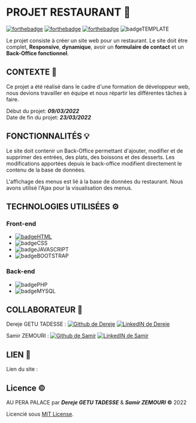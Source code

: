 ﻿# PROJET RESTAURANT :hamburger:
[![forthebadge](https://forthebadge.com/images/badges/built-with-love.svg)](https://forthebadge.com) [![forthebadge](https://forthebadge.com/images/badges/gluten-free.svg)](https://forthebadge.com) [ ![forthebadge](https://forthebadge.com/images/badges/powered-by-black-magic.svg)](https://forthebadge.com)
![badgeTEMPLATE](https://samirz.promo-106.codeur.online/images/made-with-template.svg)


Le projet consiste à créer un site web pour un restaurant. Le site doit être complet, **Responsive**, **dynamique**, avoir un **formulaire de contact** et un **Back-Office fonctionnel**.



## CONTEXTE :memo:

Ce projet a été réalisé dans le cadre d'une formation de développeur web, nous devions travailler en équipe et nous répartir les différentes tâches à faire.

Début du projet: ***09/03/2022***  
Date de fin du projet: ***23/03/2022***


## FONCTIONNALITÉS :bulb:

Le site doit contenir un Back-Office permettant d'ajouter, modifier et de supprimer des entrées, des plats, des boissons et des desserts. Les modifications apportées depuis le back-office modifient directement le contenu de la base de données.

L'affichage des menus est lié à la base de données du restaurant. Nous avons utilisé l'Ajax pour la visualisation des menus.


## TECHNOLOGIES UTILISÉES :gear:

### Front-end
+ [![badgeHTML](https://img.shields.io/badge/HTML5-E34F26?style=for-the-badge&logo=html5&logoColor=white)](https://dev.to/envoy_/150-badges-for-github-pnk)
+ ![badgeCSS](https://img.shields.io/badge/CSS3-1572B6?style=for-the-badge&logo=css3&logoColor=white)
+ ![badgeJAVASCRIPT](https://img.shields.io/badge/JavaScript-F7DF1E?style=for-the-badge&logo=javascript&logoColor=black)
+ ![badgeBOOTSTRAP](https://img.shields.io/badge/LinkedIn-0077B5?style=for-the-badge&logo=linkedin&logoColor=white)

### Back-end
+ ![badgePHP](https://img.shields.io/badge/PHP-777BB4?style=for-the-badge&logo=php&logoColor=white)
+ ![badgeMYSQL](https://img.shields.io/badge/MySQL-00000F?style=for-the-badge&logo=mysql&logoColor=white)

## COLLABORATEUR :handshake:
Dereje  GETU TADESSE : [ ![Github de Dereje](https://img.shields.io/badge/GitHub-100000?style=for-the-badge&logo=github&logoColor=white)](https://github.com/Dereje-getu-tadesse-10) [![LinkedIN de Dereje](https://img.shields.io/badge/LinkedIn-0077B5?style=for-the-badge&logo=linkedin&logoColor=white)](https://www.linkedin.com/in/dereje-getu-tadesse-1158a9214/)

Samir ZEMOURI : [     ![Github de Samir](https://img.shields.io/badge/GitHub-100000?style=for-the-badge&logo=github&logoColor=white)](https://github.com/SamirZemouri) [![LinkedIN de Samir](https://img.shields.io/badge/LinkedIn-0077B5?style=for-the-badge&logo=linkedin&logoColor=white)
](https://www.linkedin.com/in/samirzemouri/)

## LIEN :link:
Lien du site : 

## Licence :copyright:
AU PERA PALACE par ***Dereje GETU TADESSE*** & ***Samir ZEMOURI*** **&copy;** 2022

Licencié sous [MIT License](LICENCE.md).







